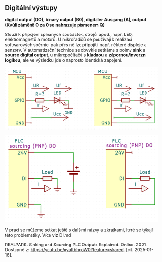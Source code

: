 <!-- 
Knihovny pro kiCAD v repozitáři na Githubu - JVintera
https://github.com/JVintera/KiCAD-library
 -->


## Digitální výstupy 

**digital output (DO), binary output (BO), digitaler Ausgang (A), output (Kvůli záměně O za 0 se nahrazuje písmenem Q)**

Slouží k připojení spínaných součástek, strojů, apod., např. LED, elektromagnetů a motorů. U mikrořadičů se používají k realizaci softwarových sběrnic, pak přes ně lze připojit i např. některé displeje a senzory.
V automatizační technice se obvykle setkáme s pojmy **sink** a **source digital output**, u mikropočítačů s **kladnou** a **zápornou/inverzní logikou**, ale ve výsledku jde o naprosto identická zapojení. 

![alt text](/schemata/LED_kladnaLog.png "Title")

![Tux, the Linux mascot](/schemata/load_kladnaLog.png)


V praxi se můžeme setkat ještě s dalšími názvy a zkratkami, lteré se týkají této problematiky. Více viz DI.md

REALPARS. Sinking and Sourcing PLC Outputs Explained. Online. 2021. Dostupné z: https://youtu.be/oyaItbhqoW0?feature=shared. [cit. 2025-01-16].
        
        
        
<!--- vč. schématu a výpočtu předřad. R-->